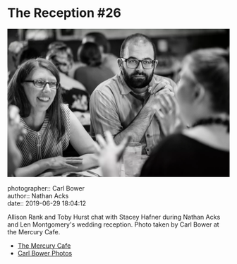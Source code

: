 # The Reception #26

![Allison Rank and Toby Hurst chat with Stacey Hafner](assets/2019-06-29-set-3-the-reception-26.webp)

photographer:: Carl Bower  
author:: Nathan Acks  
date:: 2019-06-29 18:04:12

Allison Rank and Toby Hurst chat with Stacey Hafner during Nathan Acks and Len Montgomery's wedding reception. Photo taken by Carl Bower at the Mercury Cafe.

* [The Mercury Cafe](http://mercurycafe.com)
* [Carl Bower Photos](https://carlbowerphotos.com)
